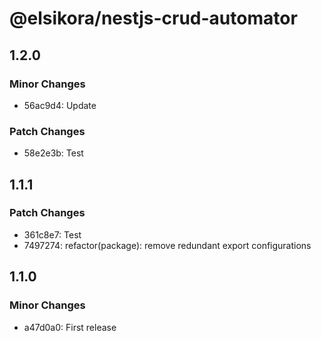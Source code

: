# @elsikora/nestjs-crud-automator

## 1.2.0

### Minor Changes

- 56ac9d4: Update

### Patch Changes

- 58e2e3b: Test

## 1.1.1

### Patch Changes

- 361c8e7: Test
- 7497274: refactor(package): remove redundant export configurations

## 1.1.0

### Minor Changes

- a47d0a0: First release
